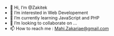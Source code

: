 - 👋 Hi, I’m @Zakitek
- 👀 I’m interested in Web Developement
- 🌱 I’m currently learning JavaScript and PHP
- 💞️ I’m looking to collaborate on ...
- 📫 How to reach me :  Mahi.Zakariae@gmail.com

<!---
Zakitek/Zakitek is a ✨ special ✨ repository because its `README.md` (this file) appears on your GitHub profile.
You can click the Preview link to take a look at your changes.
--->
